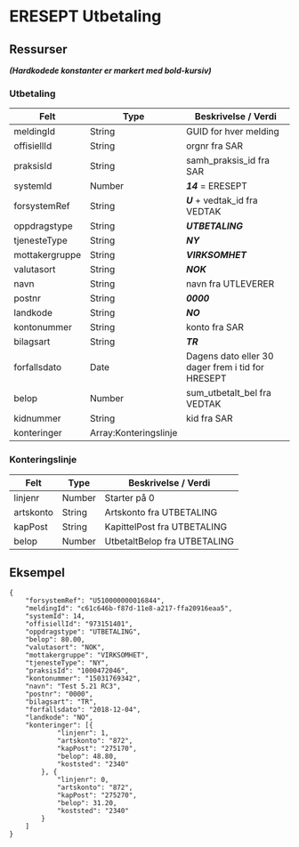 # ERESEPT Utbetaling

## Ressurser
_**(Hardkodede konstanter er markert med bold-kursiv)**_
### Utbetaling
Felt | Type | Beskrivelse / Verdi
-----|------ |-------------------
meldingId | String | GUID for hver melding
offisiellId |String | orgnr fra SAR 
praksisId | String | samh_praksis_id fra SAR
systemId | Number | _**14**_ = ERESEPT
forsystemRef|String| _**U**_ + vedtak_id fra VEDTAK
oppdragstype|String| _**UTBETALING**_
tjenesteType|String| _**NY**_
mottakergruppe|String| _**VIRKSOMHET**_
valutasort|String| **_NOK_**
navn | String | navn fra UTLEVERER 
postnr | String| _**0000**_
landkode | String | _**NO**_
kontonummer | String | konto fra SAR
bilagsart | String | _**TR**_
forfallsdato | Date| Dagens dato eller 30 dager frem i tid for HRESEPT 
belop | Number | sum_utbetalt_bel fra VEDTAK
kidnummer | String | kid fra SAR
konteringer | Array:Konteringslinje |

### Konteringslinje
Felt | Type | Beskrivelse / Verdi
-----|----- |--------------------
linjenr | Number | Starter på 0
artskonto | String | Artskonto fra UTBETALING
kapPost | String | KapittelPost fra UTBETALING
belop | Number | UtbetaltBelop fra UTBETALING
 


## Eksempel

```
{
	"forsystemRef": "U510000000016844",
	"meldingId": "c61c646b-f87d-11e8-a217-ffa20916eaa5",
	"systemId": 14,
	"offisiellId": "973151401",
	"oppdragstype": "UTBETALING",
	"belop": 80.00,
	"valutasort": "NOK",
	"mottakergruppe": "VIRKSOMHET",
	"tjenesteType": "NY",
	"praksisId": "1000472046",
	"kontonummer": "15031769342",
	"navn": "Test 5.21 RC3",
	"postnr": "0000",
	"bilagsart": "TR",
	"forfallsdato": "2018-12-04",
	"landkode": "NO",
	"konteringer": [{
			"linjenr": 1,
			"artskonto": "872",
			"kapPost": "275170",
			"belop": 48.80,
			"koststed": "2340"
		}, {
			"linjenr": 0,
			"artskonto": "872",
			"kapPost": "275270",
			"belop": 31.20,
			"koststed": "2340"
		}
	]
}
```

